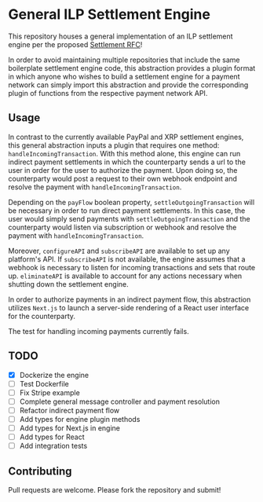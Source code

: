 # General ILP Settlement Engine

This repository houses a general implementation of an ILP settlement engine per the proposed [Settlement RFC](https://github.com/interledger/rfcs/pull/536)!

In order to avoid maintaining multiple repositories that include the same boilerplate settlement engine code, this abstraction provides a plugin format in which anyone who wishes to build a settlement engine for a payment network can simply import this abstraction and provide the corresponding plugin of functions from the respective payment network API.

## Usage

In contrast to the currently available PayPal and XRP settlement engines, this general abstraction inputs a plugin that requires one method: `handleIncomingTransaction`. With this method alone, this engine can run indirect payment settlements in which the counterparty sends a url to the user in order for the user to authorize the payment. Upon doing so, the counterparty would post a request to their own webhook endpoint and resolve the payment with `handleIncomingTransaction`. 

Depending on the `payFlow` boolean property, `settleOutgoingTransaction` will be necessary in order to run direct payment settlements. In this case, the user would simply send payments with `settleOutgoingTransaction` and the counterparty would listen via subscription or webhook and resolve the payment with `handleIncomingTransaction`.

Moreover, `configureAPI` and `subscribeAPI` are available to set up any platform's API. If `subscribeAPI` is not available, the engine assumes that a webhook is necessary to listen for incoming transactions and sets that route up. `eliminateAPI` is available to account for any actions necessary when shutting down the settlement engine.

In order to authorize payments in an indirect payment flow, this abstraction utilizes `Next.js` to launch a server-side rendering of a React user interface for the counterparty.

The test for handling incoming payments currently fails.

## TODO

- [x] Dockerize the engine
- [ ] Test Dockerfile
- [ ] Fix Stripe example
- [ ] Complete general message controller and payment resolution
- [ ] Refactor indirect payment flow
- [ ] Add types for engine plugin methods
- [ ] Add types for Next.js in engine
- [ ] Add types for React
- [ ] Add integration tests

## Contributing

Pull requests are welcome. Please fork the repository and submit!
